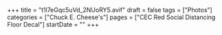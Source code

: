 +++
title = "t1l7eGqc5uVd_2NUoRY5.avif"
draft = false
tags = ["Photos"]
categories = ["Chuck E. Cheese's"]
pages = ["CEC Red Social Distancing Floor Decal"]
startDate = ""
+++
